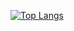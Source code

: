 [![Top Langs](https://github-readme-stats.vercel.app/api/top-langs/?username=CND-Ice)](https://github.com/CND-Ice)
